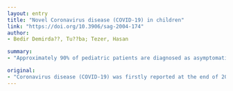 ```yaml
---
layout: entry
title: "Novel Coronavirus disease (COVID-19) in children"
link: "https://doi.org/10.3906/sag-2004-174"
author:
- Bedir Demirda??, Tu??ba; Tezer, Hasan

summary:
- "Approximately 90% of pediatric patients are diagnosed as asymptomatic, mild, or moderate disease. Children account approximately for 1%-5% of diagnosed COVID-19 cases. The disease rapidly spread all around the world in a few months. It was declared a worldwide pandemic by WHO in March 2020. In older patients, it may result in acute respiratory distress syndrome, multi organ failure and even death. This novel infectious disease causes respiratory tract illness that may generally occur as mild upper respiratory tract disease or pneumonia. Approximately 1 436 198 confirmed COVId-19 is diagnosed as mild, moderate, mild or moderate, but up to 6."

original:
- "Coronavirus disease (COVID-19) was firstly reported at the end of 2019. The disease rapidly spread all around the world in a few months and was declared a worldwide pandemic by WHO in March 2020. By April 9, there were 1 436 198 confirmed COVID-19 cases in the world, nearly with 6% mortality rate. This novel infectious disease causes respiratory tract illness that may generally occur as mild upper respiratory tract disease or pneumonia. In older patients and/or patients with underlying conditions, it may result in acute respiratory distress syndrome, multi organ failure and even death. According to the current literature, children account approximately for 1%-5% of diagnosed COVID-19 cases. Generally, COVID-19 seems to be a less severe disease for children than adults. Approximately 90% of pediatric patients are diagnosed as asymptomatic, mild, or moderate disease. However, up to 6.7% of cases may be severe. Severe illness is generally seen in patients smaller than 1 year of age and patients who have underlying disesases. The epidemiological and clinical patterns of COVID-19 and treatment approaches in pediatric patients still remain unclear although many pediatric reports are published. This review aims to summarize the current epidemics, clinical presentations, diagnosis, and treatment of COVID-19 in pediatric patients."
---
```


